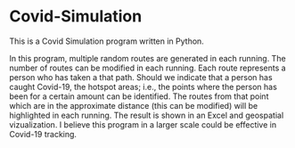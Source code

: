 # Covid-Simulation

This is a Covid Simulation program written in Python.

In this program, multiple random routes are generated in each running. The number of routes can be modified in each running. Each route represents a person who has taken a that path. Should we indicate that a person has caught Covid-19, the hotspot areas; i.e., the points where the person has been for a certain amount can be identified. The routes from that point which are in the approximate distance (this can be modified) will be highlighted in each running. The result is shown in an Excel and geospatial vizualization. I believe this program in a larger scale could be effective in Covid-19 tracking. 
